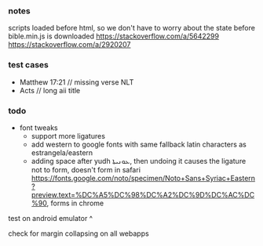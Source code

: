 ### notes
scripts loaded before html, so we don't have to worry about the state before bible.min.js is downloaded
https://stackoverflow.com/a/5642299
https://stackoverflow.com/a/2920207

### test cases
- Matthew 17:21 // missing verse NLT
- Acts // long aii title

### todo

* font tweaks
	* support more ligatures
	* add western to google fonts with same fallback latin characters as estrangela/eastern
	* adding space after yudh ܥܘܢܝܬܐ, then undoing it causes the ligature not to form, doesn't form in safari https://fonts.google.com/noto/specimen/Noto+Sans+Syriac+Eastern?preview.text=%DC%A5%DC%98%DC%A2%DC%9D%DC%AC%DC%90, forms in chrome

test on android emulator ^

check for margin collapsing on all webapps
